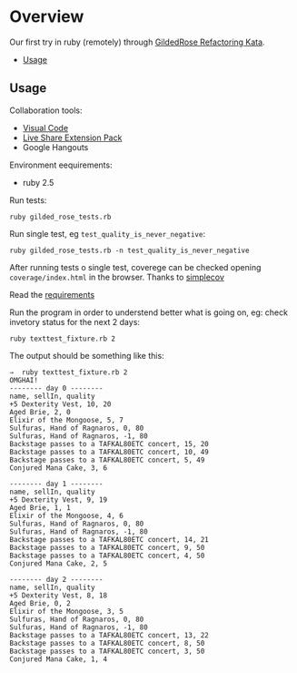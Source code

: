 # Overview

Our first try in ruby (remotely) through [GildedRose Refactoring Kata](https://github.com/emilybache/GildedRose-Refactoring-Kata).

* [Usage](#usage)

## Usage

Collaboration tools:
- [Visual Code](https://code.visualstudio.com/)
- [Live Share Extension Pack](https://marketplace.visualstudio.com/items?itemName=MS-vsliveshare.vsliveshare-pack)
- Google Hangouts

Environment eequirements:
- ruby 2.5

Run tests:
```
ruby gilded_rose_tests.rb
```

Run single test, eg `test_quality_is_never_negative`:
```
ruby gilded_rose_tests.rb -n test_quality_is_never_negative
```

After running tests o single test, coverege can be checked opening `coverage/index.html` in the browser. Thanks to [simplecov](https://github.com/colszowka/simplecov)

Read the [requirements](./GildedRoseRequirements.txt)

Run the program in order to understend better what is going on, eg: check invetory status for the next 2 days:
```
ruby texttest_fixture.rb 2
``` 

The output should be something like this:
```
⇒  ruby texttest_fixture.rb 2
OMGHAI!
-------- day 0 --------
name, sellIn, quality
+5 Dexterity Vest, 10, 20
Aged Brie, 2, 0
Elixir of the Mongoose, 5, 7
Sulfuras, Hand of Ragnaros, 0, 80
Sulfuras, Hand of Ragnaros, -1, 80
Backstage passes to a TAFKAL80ETC concert, 15, 20
Backstage passes to a TAFKAL80ETC concert, 10, 49
Backstage passes to a TAFKAL80ETC concert, 5, 49
Conjured Mana Cake, 3, 6

-------- day 1 --------
name, sellIn, quality
+5 Dexterity Vest, 9, 19
Aged Brie, 1, 1
Elixir of the Mongoose, 4, 6
Sulfuras, Hand of Ragnaros, 0, 80
Sulfuras, Hand of Ragnaros, -1, 80
Backstage passes to a TAFKAL80ETC concert, 14, 21
Backstage passes to a TAFKAL80ETC concert, 9, 50
Backstage passes to a TAFKAL80ETC concert, 4, 50
Conjured Mana Cake, 2, 5

-------- day 2 --------
name, sellIn, quality
+5 Dexterity Vest, 8, 18
Aged Brie, 0, 2
Elixir of the Mongoose, 3, 5
Sulfuras, Hand of Ragnaros, 0, 80
Sulfuras, Hand of Ragnaros, -1, 80
Backstage passes to a TAFKAL80ETC concert, 13, 22
Backstage passes to a TAFKAL80ETC concert, 8, 50
Backstage passes to a TAFKAL80ETC concert, 3, 50
Conjured Mana Cake, 1, 4
```